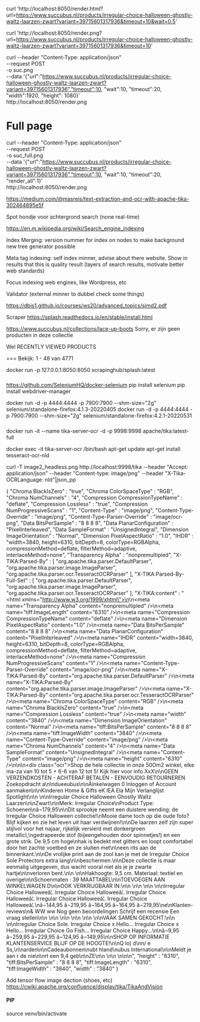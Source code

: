 curl 'http://localhost:8050/render.html?url=https://www.succubus.nl/products/irregular-choice-halloween-ghostly-waltz-laarzen-zwart?variant=39715601317936&timeout=10&wait=0.5'

curl 'http://localhost:8050/render.png?url=https://www.succubus.nl/products/irregular-choice-halloween-ghostly-waltz-laarzen-zwart?variant=39715601317936&timeout=10'

curl --header "Content-Type: application/json" \
  --request POST \
  -o suc.png \
  --data '{"url":"https://www.succubus.nl/products/irregular-choice-halloween-ghostly-waltz-laarzen-zwart?variant=39715601317936","timeout":10, "wait":10, "timeout":20, "width":1920, "height": 1080}' \
  http://localhost:8050/render.png

# Full page
curl --header "Content-Type: application/json" \
  --request POST \
  -o suc_full.png \
  --data '{"url":"https://www.succubus.nl/products/irregular-choice-halloween-ghostly-waltz-laarzen-zwart?variant=39715601317936","timeout":10, "wait":10, "timeout":20, "render_all":1}' \
  http://localhost:8050/render.png



https://medium.com/@masreis/text-extraction-and-ocr-with-apache-tika-302464895e5f


  Spot hondje voor achtergrond search (none real-time)

https://en.m.wikipedia.org/wiki/Search_engine_indexing

Index Merging: version nummer for index on nodes to make background new tree generator possible

Meta tag indexing: self index minner, advise about there website. Show in results that this is quality result (layers of search results, motivate better web standards)

Focus indexing web engines, like Wordpress, etc

Validator (external minner to dubbel check some things)

https://dbis1.github.io/courses/ws20/advanced_topics/simd2.pdf



Scraper
https://splash.readthedocs.io/en/stable/install.html



https://www.succubus.nl/collections/lace-up-boots
Sorry, er zijn geen producten in deze collectie

Wel
RECENTLY VIEWED PRODUCTS


===
Bekijk: 1 - 48 van 4771

docker run -p 127.0.0.1:8050:8050 scrapinghub/splash:latest


#####
https://github.com/SeleniumHQ/docker-selenium
pip install selenium
pip install webdriver-manager

docker run -d -p 4444:4444 -p 7900:7900 --shm-size="2g" selenium/standalone-firefox:4.1.3-20220405
docker run -d -p 4444:4444 -p 7900:7900 --shm-size="2g" selenium/standalone-firefox:4.2.1-20220531

#####

docker run -it --name tika-server-ocr -d -p 9998:9998 apache/tika:latest-full

docker exec -it tika-server-ocr /bin/bash
apt-get update
apt-get install tesseract-ocr-nld

curl -T image2_headless.png http://localhost:9998/tika --header "Accept: application/json" --header "Content-type: image/png" --header "X-Tika-OCRLanguage: nld"|json_pp



{
   "Chroma BlackIsZero" : "true",
   "Chroma ColorSpaceType" : "RGB",
   "Chroma NumChannels" : "4",
   "Compression CompressionTypeName" : "deflate",
   "Compression Lossless" : "true",
   "Compression NumProgressiveScans" : "1",
   "Content-Type" : "image/png",
   "Content-Type-Override" : "image/png",
   "Content-Type-Parser-Override" : "image/ocr-png",
   "Data BitsPerSample" : "8 8 8 8",
   "Data PlanarConfiguration" : "PixelInterleaved",
   "Data SampleFormat" : "UnsignedIntegral",
   "Dimension ImageOrientation" : "Normal",
   "Dimension PixelAspectRatio" : "1.0",
   "IHDR" : "width=3840, height=6310, bitDepth=8, colorType=RGBAlpha, compressionMethod=deflate, filterMethod=adaptive, interlaceMethod=none",
   "Transparency Alpha" : "nonpremultipled",
   "X-TIKA:Parsed-By" : [
      "org.apache.tika.parser.DefaultParser",
      "org.apache.tika.parser.image.ImageParser",
      "org.apache.tika.parser.ocr.TesseractOCRParser"
   ],
   "X-TIKA:Parsed-By-Full-Set" : [
      "org.apache.tika.parser.DefaultParser",
      "org.apache.tika.parser.image.ImageParser",
      "org.apache.tika.parser.ocr.TesseractOCRParser"
   ],
   "X-TIKA:content" : "<html xmlns=\"http://www.w3.org/1999/xhtml\">\n<head>\n<meta name=\"Transparency Alpha\" content=\"nonpremultipled\" />\n<meta name=\"tiff:ImageLength\" content=\"6310\" />\n<meta name=\"Compression CompressionTypeName\" content=\"deflate\" />\n<meta name=\"Dimension PixelAspectRatio\" content=\"1.0\" />\n<meta name=\"Data BitsPerSample\" content=\"8 8 8 8\" />\n<meta name=\"Data PlanarConfiguration\" content=\"PixelInterleaved\" />\n<meta name=\"IHDR\" content=\"width=3840, height=6310, bitDepth=8, colorType=RGBAlpha, compressionMethod=deflate, filterMethod=adaptive, interlaceMethod=none\" />\n<meta name=\"Compression NumProgressiveScans\" content=\"1\" />\n<meta name=\"Content-Type-Parser-Override\" content=\"image/ocr-png\" />\n<meta name=\"X-TIKA:Parsed-By\" content=\"org.apache.tika.parser.DefaultParser\" />\n<meta name=\"X-TIKA:Parsed-By\" content=\"org.apache.tika.parser.image.ImageParser\" />\n<meta name=\"X-TIKA:Parsed-By\" content=\"org.apache.tika.parser.ocr.TesseractOCRParser\" />\n<meta name=\"Chroma ColorSpaceType\" content=\"RGB\" />\n<meta name=\"Chroma BlackIsZero\" content=\"true\" />\n<meta name=\"Compression Lossless\" content=\"true\" />\n<meta name=\"width\" content=\"3840\" />\n<meta name=\"Dimension ImageOrientation\" content=\"Normal\" />\n<meta name=\"tiff:BitsPerSample\" content=\"8 8 8 8\" />\n<meta name=\"tiff:ImageWidth\" content=\"3840\" />\n<meta name=\"Content-Type-Override\" content=\"image/png\" />\n<meta name=\"Chroma NumChannels\" content=\"4\" />\n<meta name=\"Data SampleFormat\" content=\"UnsignedIntegral\" />\n<meta name=\"Content-Type\" content=\"image/png\" />\n<meta name=\"height\" content=\"6310\" />\n<title></title>\n</head>\n<body><div class=\"ocr\">Shop de hele collectie in onze 50Om2 winkel, elke ma-za van 10 tot 5 + 6-6 van 12 tot 5! Kijk hier voor info XxX\n\nGEEN VERZENDKOSTEN - ACHTERAF BETALEN - EENVOUDIG RETOURNEREN Zoekopdracht a\n\ndueeubus\n\nÃinkelwagen 0 Inloggen of Account aanmaken\n\nKinderen Home &amp; Gifts eK IEA Ela Mijn Verlanglijst Spotlight\n\n \n\nIrregular Choice Halloween Ghostly Waltz Laarzen\n\nZwart\n\nMerk: Irregular Choice\nProduct Type: Schoenen\nâ¬179,95\n\nDit sprookje neemt een duistere wending: de Irregular Choice Halloween collectie!\nMooie dame toch op die oude foto? Blijf kijken en zie het leven uit haar verdwijnen!\n\nDe laarzen zelf zijn super stijlvol voor het najaar, rijkelijk versierd met donkergroen metallicl,\ngedrapeerde stof (bijeengehouden door spinnetjes!) en een grote strik. De 9,5 cm hoge\nhak is bedekt met glitters en loopt comfortabel door het zachte voetbed en ze sluiten met\n\neen rits aan de binnenkant.\n\nDe vrolijke print aan de zool kan je met de Irregular Choice Sole Protectors extra lang\n\nbeschermen.\n\nDeze collectie is maar eenmalig uitgegeven, dus wacht vooral niet als je je zwarte hartje\n\nverloren bent.\n\n \n\nHakhoogte: 9,5 cm. Materiaal: textiel en overige\n\nSchoenmaten : 39 MAATTABEL\n\nTOEVOEGEN AAN WINKELWAGEN D\n\nOOK VERKRIJGBAAR IN:\n\n \n\n \n\n \n\nIrregular Choice Halloweeâ¦. Irregular Choice Halloweeâ¦. Irregular Choice Halloweeâ¦. Irregular Choice Halloweeâ¦. Irregular Choice Halloweeâ¦.\nâ¬144,95 â¬219,95 â¬164,95 â¬164,95 â¬219,95\ne\nKlanten-reviews\n&amp; WW ww Nog geen beoordelingen Schrijf een recensie Een vraag stellen\n\n \n\n \n\n \n\n \n\n \n\nVAAK SAMEN GEKOCHT:\n\n  \n\nIrregular Choice Sole. Irregular Choice x Hello... Irregular Choice x Hello... Irregular Choice Go Fish... Irregular Choice Happy...\n\nâ¬9,95 â¬259,95 â¬229,95 â¬124,95 â¬149,95\n\nSHOP OP INFORMATIE KLANTENSERVICE BLIJF OP DE HOOGTE!\n\nQ lo) d\nn/ e Ss,\n\narden\n\nCadeaubonnen\nubt hland\nubus International\n\nMeldt je aan r de nie\n\nrt een 9,4 geb\n\nZE\n\n \n\n \n</div>\n\n</body></html>",
   "height" : "6310",
   "tiff:BitsPerSample" : "8 8 8 8",
   "tiff:ImageLength" : "6310",
   "tiff:ImageWidth" : "3840",
   "width" : "3840"
}

Add tensor flow image dection (shoes, etc)
 https://cwiki.apache.org/confluence/display/tika/TikaAndVision


#### PIP
source venv/bin/activate 



